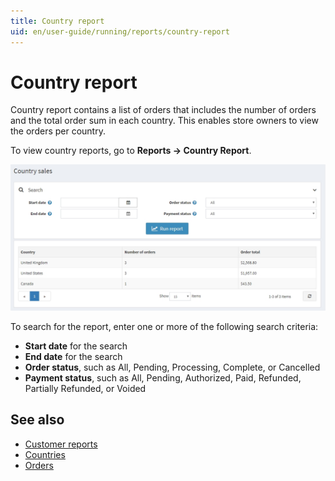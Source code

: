 ```yaml
---
title: Country report
uid: en/user-guide/running/reports/country-report
---
```


# Country report

Country report contains a list of orders that includes the number of orders and the total order sum in each country. This enables store owners to view the orders per country.

To view country reports, go to **Reports → Country Report**.

![country-report](_static/country-report/country-report.png)

To search for the report, enter one or more of the following search criteria:

* **Start date** for the search
* **End date** for the search
* **Order status**, such as All, Pending, Processing, Complete, or Cancelled
* **Payment status**, such as All, Pending, Authorized, Paid, Refunded, Partially Refunded, or Voided

## See also

* [Customer reports](xref:en/user-guide/running/reports/customer-reports)
* [Countries](xref:en/user-guide/configuring/setting-up/main-store/countries)
* [Orders](xref:en/user-guide/running/order-management/orders/index)
